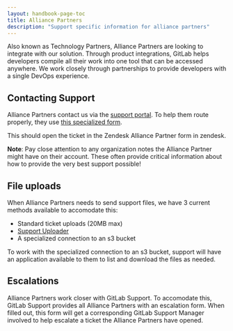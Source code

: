 ```yaml
---
layout: handbook-page-toc
title: Alliance Partners
description: "Support specific information for alliance partners"
---
```


Also known as Technology Partners, Alliance Partners are looking to integrate
with our solution. Through product integrations, GitLab helps developers
compile all their work into one tool that can be accessed anywhere. We work
closely through partnerships to provide developers with a single DevOps
experience.

## Contacting Support

Alliance Partners contact us via the
[support portal](https://support.gitlab.com). To help them route properly, they
use
[this specialized form](https://support.gitlab.com/hc/en-us/requests/new?ticket_form_id=360001172559).

This should open the ticket in the Zendesk Alliance Partner form in zendesk.

**Note**: Pay close attention to any organization notes the Alliance Partner
might have on their account. These often provide critical information about how
to provide the very best support possible!

## File uploads

When Alliance Partners needs to send support files, we have 3 current methods
available to accomodate this:

* Standard ticket uploads (20MB max)
* [Support Uploader](https://about.gitlab.com/support/providing-large-files.html#support-uploader)
* A specialized connection to an s3 bucket

To work with the specialized connection to an s3 bucket, support will have an
application available to them to list and download the files as needed.

## Escalations

Alliance Partners work closer with GitLab Support. To accomodate this, GitLab
Support provides all Alliance Partners with an escalation form. When filled
out, this form will get a corresponding GitLab Support Manager involved to help
escalate a ticket the Alliance Partners have opened.
